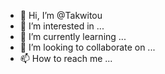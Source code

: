 - 👋 Hi, I’m @Takwitou
- 👀 I’m interested in ...
- 🌱 I’m currently learning ...
- 💞️ I’m looking to collaborate on ...
- 📫 How to reach me ...

<!---
Takwitou/Takwitou is a ✨ special ✨ repository because its `README.md` (this file) appears on your GitHub profile.
You can click the Preview link to take a look at your changes.
--->
